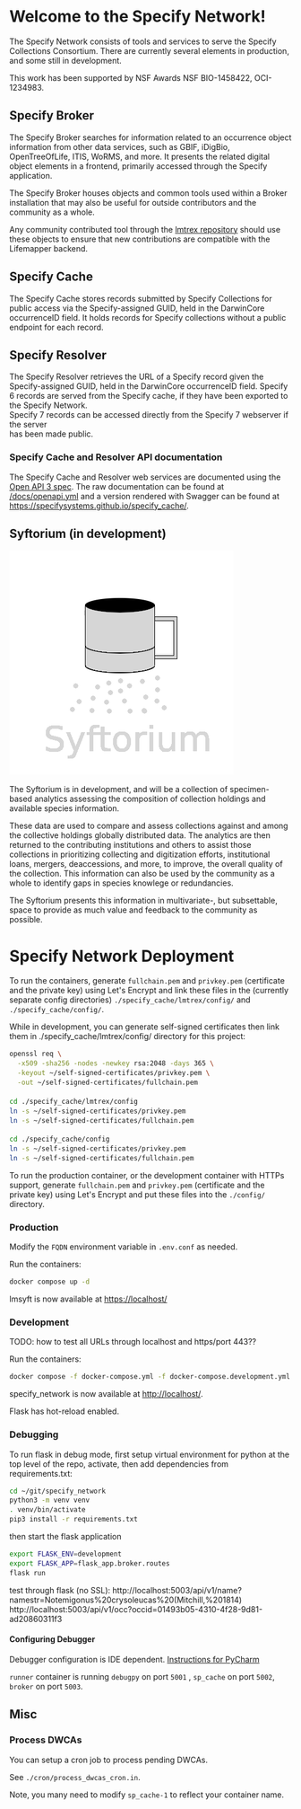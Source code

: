 # Welcome to the Specify Network!

The Specify Network consists of tools and services to serve the Specify Collections 
Consortium.  There are currently several elements in production, and some still in 
development.

This work has been supported by NSF Awards NSF BIO-1458422, OCI-1234983.

## Specify Broker
The Specify Broker searches for information related to an occurrence object  
information from other data services, such as GBIF, iDigBio, OpenTreeOfLife, ITIS, 
WoRMS, and more.  It presents the related digital object elements in a frontend, 
primarily accessed through the Specify application.

The Specify Broker houses objects and common tools used within a Broker installation 
that may also be useful for outside contributors and the community as a whole.

Any community contributed tool through the
[lmtrex repository](https://github.com/lifemapper/lmtrex/) should
use these objects to ensure that new contributions are compatible with the
Lifemapper backend.

## Specify Cache
The Specify Cache stores records submitted by Specify Collections for public access via 
the Specify-assigned GUID, held in the DarwinCore occurrenceID field.  It holds records
for Specify collections without a public endpoint for each record.

## Specify Resolver
The Specify Resolver retrieves the URL of a Specify record given the Specify-assigned 
GUID, held in the DarwinCore occurrenceID field.  Specify 6 records are 
served from the Specify cache, if they have been exported to the Specify Network.  
Specify 7 records can be accessed directly from the Specify 7 webserver if the server  
has been made public.

### Specify Cache and Resolver API documentation
The Specify Cache and Resolver web services are documented using the
[Open API 3 spec](https://swagger.io/specification/).  The raw documentation can be
found at [/docs/openapi.yml](/docs/openapi.yml) and a version rendered with Swagger can
be found at https://specifysystems.github.io/specify_cache/.


## Syftorium (in development)
![Logo](static/syftorium.png)

The Syftorium is in development, and will be a collection of specimen-based analytics 
assessing the composition of collection holdings and available species information. 

These data are used to compare and assess collections against and among the collective 
holdings globally distributed data.  The analytics are then returned to the 
contributing institutions and others to assist those collections in prioritizing
collecting and digitization efforts, institutional loans, mergers, deaccessions, and 
more, to improve, the overall quality of the collection.  This information can also be 
used by the community as a whole to identify gaps in species knowlege or redundancies.  

The Syftorium presents this information in multivariate-, but subsettable, space 
to provide as much value and feedback to the community as possible.


# Specify Network Deployment

To run the containers, generate `fullchain.pem` and `privkey.pem` (certificate
and the private key) using Let's Encrypt and link these files in the (currently
separate config directories) `./specify_cache/lmtrex/config/` and `./specify_cache/config/`.

While in development, you can generate self-signed certificates then link them in 
./specify_cache/lmtrex/config/ directory for this project:

```zsh
openssl req \
  -x509 -sha256 -nodes -newkey rsa:2048 -days 365 \
  -keyout ~/self-signed-certificates/privkey.pem \
  -out ~/self-signed-certificates/fullchain.pem
  
cd ./specify_cache/lmtrex/config
ln -s ~/self-signed-certificates/privkey.pem
ln -s ~/self-signed-certificates/fullchain.pem

cd ./specify_cache/config
ln -s ~/self-signed-certificates/privkey.pem
ln -s ~/self-signed-certificates/fullchain.pem
```

To run the production container, or the development container with HTTPs
support, generate `fullchain.pem` and `privkey.pem` (certificate and the private
key) using Let's Encrypt and put these files into the `./config/`
directory.

### Production

Modify the `FQDN` environment variable in `.env.conf` as needed.

Run the containers:

```zsh
docker compose up -d
```

lmsyft is now available at [https://localhost/](https://localhost:443)

### Development

TODO: how to test all URLs through localhost and https/port 443??

Run the containers:

```zsh
docker compose -f docker-compose.yml -f docker-compose.development.yml up
```

specify_network is now available at [http://localhost/](http://localhost:443).

Flask has hot-reload enabled.

### Debugging

To run flask in debug mode, first setup virtual environment for python at the 
top level of the repo, activate, then add dependencies from requirements.txt:

```zsh
cd ~/git/specify_network
python3 -m venv venv
. venv/bin/activate
pip3 install -r requirements.txt
```

then start the flask application

```zsh
export FLASK_ENV=development
export FLASK_APP=flask_app.broker.routes
flask run
```

test through flask (no SSL):
http://localhost:5003/api/v1/name?namestr=Notemigonus%20crysoleucas%20(Mitchill,%201814)
http://localhost:5003/api/v1/occ?occid=01493b05-4310-4f28-9d81-ad20860311f3

#### Configuring Debugger

Debugger configuration is IDE dependent. [Instructions for
PyCharm](https://kartoza.com/en/blog/using-docker-compose-based-python-interpreter-in-pycharm/)

`runner` container is running `debugpy` on port `5001` , `sp_cache` on
port `5002`, `broker` on port `5003`.

## Misc

### Process DWCAs

You can setup a cron job to process pending DWCAs.

See `./cron/process_dwcas_cron.in`.

Note, you many need to modify `sp_cache-1` to reflect your container name.
